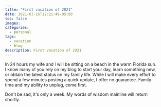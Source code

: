 ```yaml
---
title: "First vacation of 2021"
date: 2021-03-16T12:21:49-05:00
toc: false
images:
categories:
  - personal
tags: 
  - vacation
  - blog
description: First vacation of 2021
---
```


In 24 hours my wife and I will be sitting on a beach in the warm Florida sun. I know many of you rely on my blog to start your day, learn something new, or obtain the latest status on my family life. While I will make every effort to spend a few minutes posting a quick update, I offer no guarantee. Family time and my ability to unplug, come first.

Don't be sad, it's only a week. My words of wisdom mainline will return shortly.